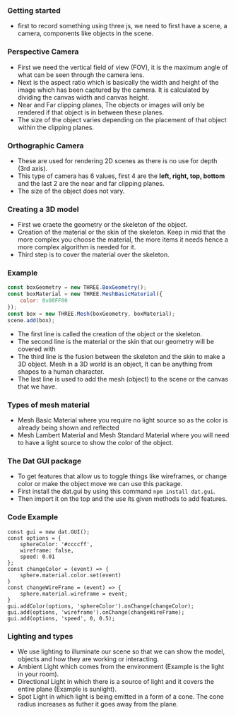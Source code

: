 ### Getting started

- first to record something using three js, we need to first have a scene, a camera, components like objects in the scene.

### Perspective Camera

- First we need the vertical field of view (FOV), it is the maximum angle of what can be seen through the camera lens.
- Next is the aspect ratio which is basically the width and height of the image which has been captured by the camera.
    It is calculated by dividing the canvas width and canvas height.
- Near and Far clipping planes, The objects or images will only be rendered if that object is in between these planes.
- The size of the object varies depending on the placement of that object within the clipping planes.

### Orthographic Camera

- These are used for rendering 2D scenes as there is no use for depth (3rd axis).
- This type of camera has 6 values, first 4 are the **left, right, top, bottom** and the last 2 are the near and far clipping
    planes.
- The size of the object does not vary.

### Creating a 3D model

- First we craete the geometry or the skeleton of the object.
- Creation of the material or the skin of the skeleton. Keep in mid that the more complex you choose the material, the more items
    it needs hence a more complex algorithm is needed for it.
- Third step is to cover the material over the skeleton.

### Example

```JavaScript
const boxGeometry = new THREE.BoxGeometry();
const boxMaterial = new THREE.MeshBasicMaterial({
    color: 0x00FF00
});
const box = new THREE.Mesh(boxGeometry, boxMaterial);
scene.add(box);
```

- The first line is called the creation of the object or the skeleton.
- The second line is the material or the skin that our geometry will be covered with
- The third line is the fusion between the skeleton and the skin to make a 3D object. Mesh in a 3D world is an object, It can be anything from shapes to a human character.
- The last line is used to add the mesh (object) to the scene or the canvas that we have.

### Types of mesh material

- Mesh Basic Material where you require no light source so as the color is already being shown and reflected
- Mesh Lambert Material and Mesh Standard Material where you will need to have a light source to show the color of the object.

### The Dat GUI package

- To get features that allow us to toggle things like wireframes, or change color or make the object move we can use this package.
- First install the dat.gui by using this command `npm install dat.gui`.
- Then import it on the top and the use its given methods to add features.

### Code Example

```JavsScript
const gui = new dat.GUI();
const options = {
    sphereColor: '#ccccff',
    wireframe: false,
    speed: 0.01
};
const changeColor = (event) => {
    sphere.material.color.set(event)
}
const changeWireFrame = (event) => {
    sphere.material.wireframe = event;
}
gui.addColor(options, 'sphereColor').onChange(changeColor); 
gui.add(options, 'wireframe').onChange(changeWireFrame);
gui.add(options, 'speed', 0, 0.5);
```

### Lighting and types

- We use lighting to illuminate our scene so that we can show the model, objects and how they are working or interacting.
- Ambient Light which comes from the environment (Example is the light in your room).
- Directional Light in which there is a source of light and it covers the entire plane (Example is sunlight).
- Spot Light in which light is being emitted in a form of a cone. The cone radius increases as futher it goes away from the plane.
